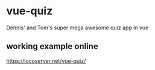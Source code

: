 # vue-quiz
Dennis' and Tom's super mega awesome quiz app in vue

## working example online
https://locoserver.net/vue-quiz/
